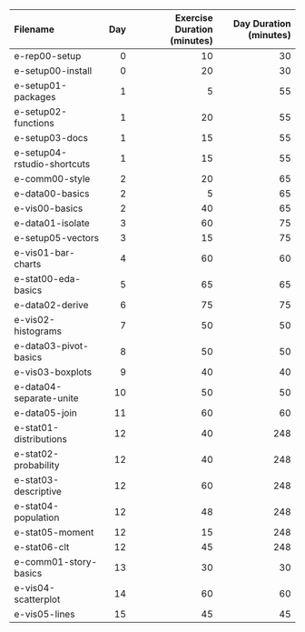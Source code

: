 |Filename                    | Day| Exercise Duration (minutes)| Day Duration (minutes)|
|:---------------------------|---:|---------------------------:|----------------------:|
|e-rep00-setup               |   0|                          10|                     30|
|e-setup00-install           |   0|                          20|                     30|
|e-setup01-packages          |   1|                           5|                     55|
|e-setup02-functions         |   1|                          20|                     55|
|e-setup03-docs              |   1|                          15|                     55|
|e-setup04-rstudio-shortcuts |   1|                          15|                     55|
|e-comm00-style              |   2|                          20|                     65|
|e-data00-basics             |   2|                           5|                     65|
|e-vis00-basics              |   2|                          40|                     65|
|e-data01-isolate            |   3|                          60|                     75|
|e-setup05-vectors           |   3|                          15|                     75|
|e-vis01-bar-charts          |   4|                          60|                     60|
|e-stat00-eda-basics         |   5|                          65|                     65|
|e-data02-derive             |   6|                          75|                     75|
|e-vis02-histograms          |   7|                          50|                     50|
|e-data03-pivot-basics       |   8|                          50|                     50|
|e-vis03-boxplots            |   9|                          40|                     40|
|e-data04-separate-unite     |  10|                          50|                     50|
|e-data05-join               |  11|                          60|                     60|
|e-stat01-distributions      |  12|                          40|                    248|
|e-stat02-probability        |  12|                          40|                    248|
|e-stat03-descriptive        |  12|                          60|                    248|
|e-stat04-population         |  12|                          48|                    248|
|e-stat05-moment             |  12|                          15|                    248|
|e-stat06-clt                |  12|                          45|                    248|
|e-comm01-story-basics       |  13|                          30|                     30|
|e-vis04-scatterplot         |  14|                          60|                     60|
|e-vis05-lines               |  15|                          45|                     45|
